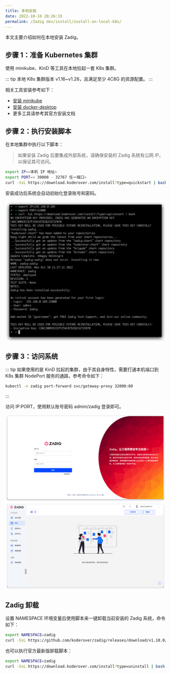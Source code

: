 ```yaml
---
title: 本地安装
date: 2022-10-10 20:26:33
permalink: /Zadig dev/install/install-on-local-k8s/
---
```


本文主要介绍如何在本地安装 Zadig。

## 步骤 1：准备 Kubernetes 集群

使用 minikube、KinD 等工具在本地拉起一套 K8s 集群。

::: tip
本地 K8s 集群版本 v1.16~v1.26，且满足至少 4C8G 的资源配置。
:::

相关工具安装参考如下：

- [安装 minikube](https://minikube.sigs.k8s.io/docs/start/)
- [安装 docker-desktop](https://www.docker.com/products/docker-desktop/)
- 更多工具请参考其官方安装文档

## 步骤 2：执行安装脚本

在本地集群中执行以下脚本：

> 如果安装 Zadig 后要集成外部系统，请确保安装的 Zadig 系统有公网 IP， 以保证其可访问。

``` bash
export IP=<本机 IP 地址>
export PORT=< 30000 - 32767 任一端口>
curl -SsL https://download.koderover.com/install?type=quickstart | bash
```

安装成功后系统会自动初始化登录账号和密码。

![本地安装](./_images/install_zadig_on_local_1.png)

## 步骤 3：访问系统

::: tip
如果使用的是 KinD 拉起的集群，由于其自身特性，需要打通本机端口到 K8s 集群 NodePort 服务的通路，参考命令如下：

``` bash
kubectl -n zadig port-forward svc/gateway-proxy 32000:80
```
:::

访问 IP:PORT，使用默认账号密码 admin/zadig 登录即可。

![本地安装](./_images/install_zadig_on_local_2.png)
![本地安装](./_images/install_zadig_on_local_3.png)

## Zadig 卸载

设置 NAMESPACE 环境变量后使用脚本来一键卸载当前安装的 Zadig 系统，命令如下：

```bash
export NAMESPACE=zadig
curl -SsL https://github.com/koderover/zadig/releases/download/v1.18.0/uninstall.sh | bash
```

也可以执行官方最新版卸载脚本：
```bash
export NAMESPACE=zadig
curl -SsL https://download.koderover.com/install?type=uninstall | bash
```
